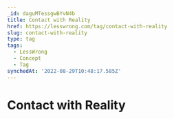 ```yaml
---
_id: daguMTessgwBYvN4b
title: Contact with Reality
href: https://lesswrong.com/tag/contact-with-reality
slug: contact-with-reality
type: tag
tags:
  - LessWrong
  - Concept
  - Tag
synchedAt: '2022-08-29T10:48:17.585Z'
---
```

# Contact with Reality

